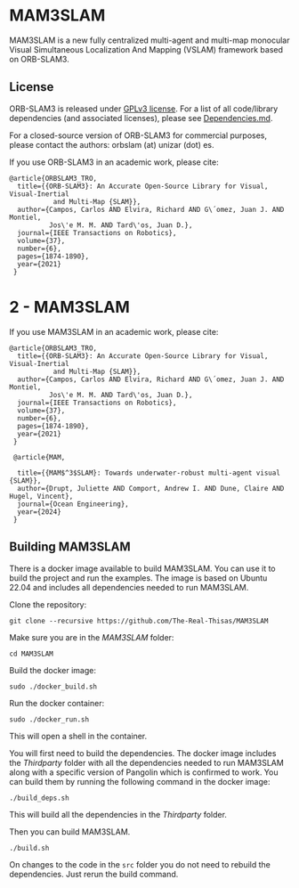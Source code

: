 # MAM3SLAM

MAM3SLAM is a new fully centralized multi-agent and multi-map monocular Visual Simultaneous Localization And Mapping (VSLAM) framework based on ORB-SLAM3. 

## License

ORB-SLAM3 is released under [GPLv3 license](https://github.com/UZ-SLAMLab/MAM3SLAM/LICENSE). For a list of all code/library dependencies (and associated licenses), please see [Dependencies.md](https://github.com/UZ-SLAMLab/MAM3SLAM/blob/master/Dependencies.md).

For a closed-source version of ORB-SLAM3 for commercial purposes, please contact the authors: orbslam (at) unizar (dot) es.

If you use ORB-SLAM3 in an academic work, please cite:
  
    @article{ORBSLAM3_TRO,
      title={{ORB-SLAM3}: An Accurate Open-Source Library for Visual, Visual-Inertial 
               and Multi-Map {SLAM}},
      author={Campos, Carlos AND Elvira, Richard AND G\´omez, Juan J. AND Montiel, 
              Jos\'e M. M. AND Tard\'os, Juan D.},
      journal={IEEE Transactions on Robotics}, 
      volume={37},
      number={6},
      pages={1874-1890},
      year={2021}
     }

# 2 - MAM3SLAM

If you use MAM3SLAM in an academic work, please cite:
  
    @article{ORBSLAM3_TRO,
      title={{ORB-SLAM3}: An Accurate Open-Source Library for Visual, Visual-Inertial 
               and Multi-Map {SLAM}},
      author={Campos, Carlos AND Elvira, Richard AND G\´omez, Juan J. AND Montiel, 
              Jos\'e M. M. AND Tard\'os, Juan D.},
      journal={IEEE Transactions on Robotics}, 
      volume={37},
      number={6},
      pages={1874-1890},
      year={2021}
     }

     @article{MAM,
      
      title={{MAM$^3$SLAM}: Towards underwater-robust multi-agent visual {SLAM}},
      author={Drupt, Juliette AND Comport, Andrew I. AND Dune, Claire AND Hugel, Vincent},
      journal={Ocean Engineering}, 
      year={2024}
     }


## Building MAM3SLAM

There is a docker image available to build MAM3SLAM. You can use it to build the project and run the examples. The image is based on Ubuntu 22.04 and includes all dependencies needed to run MAM3SLAM.

Clone the repository:
```
git clone --recursive https://github.com/The-Real-Thisas/MAM3SLAM
```

Make sure you are in the *MAM3SLAM* folder:
```
cd MAM3SLAM
```

Build the docker image:
```
sudo ./docker_build.sh
```

Run the docker container:
```
sudo ./docker_run.sh
```

This will open a shell in the container. 

You will first need to build the dependencies. The docker image includes the *Thirdparty* folder with all the dependencies needed to run MAM3SLAM along with a specific version of Pangolin which is confirmed to work. You can build them by running the following command in the docker image:

```
./build_deps.sh
```

This will build all the dependencies in the *Thirdparty* folder.

Then you can build MAM3SLAM. 

```
./build.sh
```

On changes to the code in the `src` folder you do not need to rebuild the dependencies. Just rerun the build command. 
